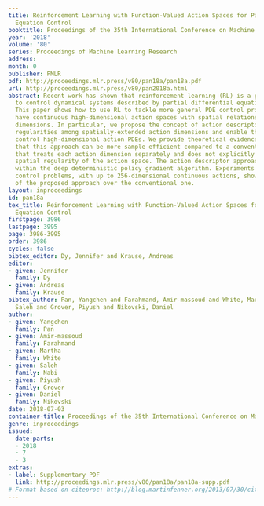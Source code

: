 ```yaml
---
title: Reinforcement Learning with Function-Valued Action Spaces for Partial Differential
  Equation Control
booktitle: Proceedings of the 35th International Conference on Machine Learning
year: '2018'
volume: '80'
series: Proceedings of Machine Learning Research
address: 
month: 0
publisher: PMLR
pdf: http://proceedings.mlr.press/v80/pan18a/pan18a.pdf
url: http://proceedings.mlr.press/v80/pan2018a.html
abstract: Recent work has shown that reinforcement learning (RL) is a promising approach
  to control dynamical systems described by partial differential equations (PDE).
  This paper shows how to use RL to tackle more general PDE control problems that
  have continuous high-dimensional action spaces with spatial relationship among action
  dimensions. In particular, we propose the concept of action descriptors, which encode
  regularities among spatially-extended action dimensions and enable the agent to
  control high-dimensional action PDEs. We provide theoretical evidence suggesting
  that this approach can be more sample efficient compared to a conventional approach
  that treats each action dimension separately and does not explicitly exploit the
  spatial regularity of the action space. The action descriptor approach is then used
  within the deep deterministic policy gradient algorithm. Experiments on two PDE
  control problems, with up to 256-dimensional continuous actions, show the advantage
  of the proposed approach over the conventional one.
layout: inproceedings
id: pan18a
tex_title: Reinforcement Learning with Function-Valued Action Spaces for Partial Differential
  Equation Control
firstpage: 3986
lastpage: 3995
page: 3986-3995
order: 3986
cycles: false
bibtex_editor: Dy, Jennifer and Krause, Andreas
editor:
- given: Jennifer
  family: Dy
- given: Andreas
  family: Krause
bibtex_author: Pan, Yangchen and Farahmand, Amir-massoud and White, Martha and Nabi,
  Saleh and Grover, Piyush and Nikovski, Daniel
author:
- given: Yangchen
  family: Pan
- given: Amir-massoud
  family: Farahmand
- given: Martha
  family: White
- given: Saleh
  family: Nabi
- given: Piyush
  family: Grover
- given: Daniel
  family: Nikovski
date: 2018-07-03
container-title: Proceedings of the 35th International Conference on Machine Learning
genre: inproceedings
issued:
  date-parts:
  - 2018
  - 7
  - 3
extras:
- label: Supplementary PDF
  link: http://proceedings.mlr.press/v80/pan18a/pan18a-supp.pdf
# Format based on citeproc: http://blog.martinfenner.org/2013/07/30/citeproc-yaml-for-bibliographies/
---
```

